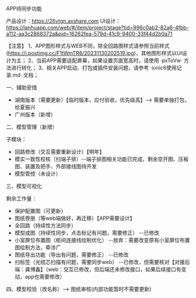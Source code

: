 APP待同步功能

产品设计：https://26vtgn.axshare.com
UI设计：https://lanhuapp.com/web/#/item/project/stage?tid=996c0ab2-82a6-4fbb-a112-aa3c2868372a&pid=16262fea-579d-41c9-9400-33f44d2b0a71

【注意】
  1、APP图形样式与WEB不同，除全回路图样式请参照当前样式(https://i.postimg.cc/F1tWmTR8/20231130202519.jpg)，其他图形样式以UI设计为主；
  2、当前APP需要适配屏幕，如果设置页面宽高时，请使用 ·pxToVw· 方法进行转化；
  3、相关APP启动、打包或插件安装问题，请参考 ·ionic6使用记录.md· 文档；

一、辅助安措

  - 湖南版本（需要更新）【临时版本，应付验收，优先级高】--> 需要单独打包，给夏振兴
  - 广州版本（新增）


二、模型管理（新增）

  子模块：
  - 回路修改（交互需要重新设计）【明年】
  - 模实一致性校核（扫端子排）--端子排图相关功能已完成，剩余空开图、压板图、装置及把手、外部接线图待开发
  - 模型管控（未设计）


三、模型可视化
 
  剩余工作量：
  - 保护配置图（可更新）
  - 图纸卷册（等web端做好，再迁移）【APP需要设计】
  - 全回路（持续性方法同步）
  - 模型成图（持续性同步，点击标记有问题，需要修正） --已修改
  - 小室屏位布置图（柜间连接线绘制优化） --放弃：需要改变原有小室屏位布置图绘制方法，牵涉广
  - 图纸导出功能（导出有问题，需要修正） --已修改
  - 扫标签（光缆芯扫描有问题，需要同步web） --已修改，但需要核对【对接后端：龚博鑫】（web：交互已修改，但后端还未修改接口，如果后续接口有变动，app也需要修改）

四、模型校验（改名称）--> 图纸审核(内部功能暂时不需要更新)
